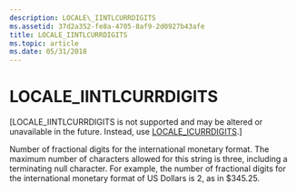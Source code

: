 ```yaml
---
description: LOCALE\_IINTLCURRDIGITS
ms.assetid: 37d2a352-fe8a-4705-8af9-2d0927b43afe
title: LOCALE_IINTLCURRDIGITS
ms.topic: article
ms.date: 05/31/2018
---
```


# LOCALE\_IINTLCURRDIGITS

\[LOCALE\_IINTLCURRDIGITS is not supported and may be altered or unavailable in the future. Instead, use [LOCALE\_ICURRDIGITS](locale-icurrdigits.md).\]

Number of fractional digits for the international monetary format. The maximum number of characters allowed for this string is three, including a terminating null character. For example, the number of fractional digits for the international monetary format of US Dollars is 2, as in $345.25.

 

 



